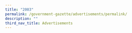 ```yaml
---
title: "2003"
permalink: /government-gazette/advertisements/permalink/
description: ""
third_nav_title: Advertisements
---
```

